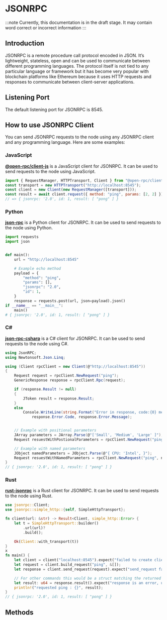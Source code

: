 # JSONRPC

:::note
Currently, this documentation is in the draft stage. It may contain word correct or incorrect information
:::

## Introduction

JSONRPC is a remote procedure call protocol encoded in JSON. It’s lightweight, stateless, open and can be used to communicate between different programming languages. The protocol itself is not tied to any particular language or framework but it has become very popular with blockchain platforms like Ethereum because it uses HTTP requests and responses to communicate between client-server applications.

## Listening Port

The default listening port for JSONRPC is 8545.

## How to use JSONRPC Client

You can send JSONRPC requests to the node using any JSONRPC client and any programming language. Here are some examples:

### JavaScript

[**@open-rpc/client-js**](https://github.com/open-rpc/client-js) is a JavaScript client for JSONRPC. It can be used to send requests to the node using JavaScript.

```js
import { RequestManager, HTTPTransport, Client } from "@open-rpc/client-js";
const transport = new HTTPTransport("http://localhost:8545");
const client = new Client(new RequestManager([transport]));
const result = await client.request({ method: "ping", params: [2, 2] });
// => { jsonrpc: '2.0', id: 1, result: [ "pong" ] }
```

### Python

[**json-rpc**](https://github.com/pavlov99/json-rpc) is a Python client for JSONRPC. It can be used to send requests to the node using Python.

```py
import requests
import json


def main():
    url = "http://localhost:8545"

    # Example echo method
    payload = {
        "method": "ping",
        "params": [],
        "jsonrpc": "2.0",
        "id": 1,
    }
    response = requests.post(url, json=payload).json()
if __name__ == "__main__":
    main()
# { jsonrpc: '2.0', id: 1, result: [ "pong" ] }
```

### C#

[**json-rpc-csharp**](https://github.com/adamashton/json-rpc-csharp) is a C# client for JSONRPC. It can be used to send requests to the node using C#.

```cs
using JsonRPC;
using Newtonsoft.Json.Linq;

using (Client rpcClient = new Client(@"http://localhost:8545"))
{
    Request request = rpcClient.NewRequest("ping");
    GenericResponse response = rpcClient.Rpc(request);

    if (response.Result != null)
    {
        JToken result = response.Result;
    }
    else
        Console.WriteLine(string.Format("Error in response, code:{0} message:{1}",
            response.Error.Code, response.Error.Message);


    // Example with positional parameters
    JArray parameters = JArray.Parse(@"['Small', 'Medium', 'Large' ]");
    Request resuestWithPostionalParameters = rpcClient.NewRequest("ping", parameters);

    // Example with named parameters
    JObject namedParameters = JObject.Parse(@"{ CPU: 'Intel', }");
    Request resuestWithNamedParameters = rpcClient.NewRequest("ping", namedParameters);
}
// { jsonrpc: '2.0', id: 1, result: [ "pong" ] }
```

### Rust

[**rust-jsonrpc**](https://github.com/apoelstra/rust-jsonrpc/) is a Rust client for JSONRPC. It can be used to send requests to the node using Rust.

```rust
use jsonrpc::Client;
use jsonrpc::simple_http::{self, SimpleHttpTransport};

fn client(url: &str) -> Result<Client, simple_http::Error> {
    let t = SimpleHttpTransport::builder()
        .url(url)?
        .build();

    Ok(Client::with_transport(t))
}
x
fn main() {
    let client = client("localhost:8545").expect("failed to create client");
    let request = client.build_request("ping", &[]);
    let response = client.send_request(request).expect("send_request failed");

    // For other commands this would be a struct matching the returned json.
    let result: u64 = response.result().expect("response is an error, use check_error");
    println!("requested ping : {}", result);
}
// { jsonrpc: '2.0', id: 1, result: [ "pong" ] }
```

## Methods
